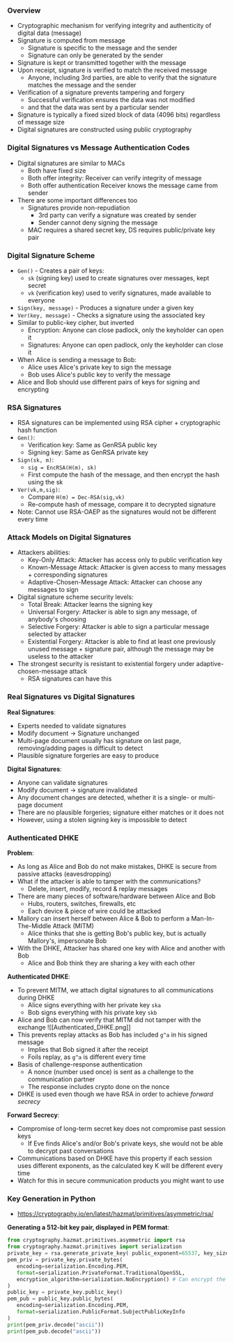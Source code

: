 ### Overview
 - Cryptographic mechanism for verifying integrity and authenticity of digital data (message)
 - Signature is computed from message
	 - Signature is specific to the message and the sender
	 - Signature can only be generated by the sender
 - Signature is kept or transmitted together with the message
 - Upon receipt, signature is verified to match the received message
	 - Anyone, including 3rd parties, are able to verify that the signature matches the message and the sender
 - Verification of a signature prevents tampering and forgery
	 - Successful verification ensures the data was not modified
	 - and that the data was sent by a particular sender
 - Signature is typically a fixed sized block of data (4096 bits) regardless of message size
 - Digital signatures are constructed using public cryptography

### Digital Signatures vs Message Authentication Codes
 - Digital signatures are similar to MACs
	 - Both have fixed size
	 - Both offer integrity: Receiver can verify integrity of message
	 - Both offer authentication Receiver knows the message came from sender
 - There are some important differences too
	 - Signatures provide non-repudiation
		 - 3rd party can verify a signature was created by sender
		 - Sender cannot deny signing the message
	 - MAC requires a shared secret key, DS requires public/private key pair

### Digital Signature Scheme
 - `Gen()` - Creates a pair of keys:
	 - `sk` (signing key) used to create signatures over messages, kept secret
	 - `vk` (verification key) used to verify signatures, made available to everyone
 - `Sign(key, message)` - Produces a signature under a given key
 - `Ver(key, message)` - Checks a signature using the associated key
 - Similar to public-key cipher, but inverted
	 - Encryption: Anyone can close padlock, only the keyholder can open it
	 - Signatures: Anyone can open padlock, only the keyholder can close it
 - When Alice is sending a message to Bob:
	 - Alice uses Alice's private key to sign the message
	 - Bob uses Alice's public key to verify the message
 - Alice and Bob should use different pairs of keys for signing and encrypting

### RSA Signatures
 - RSA signatures can be implemented using RSA cipher + cryptographic hash function
 - `Gen()`:
	 - Verification key: Same as GenRSA public key
	 - Signing key: Same as GenRSA private key
 - `Sign(sk, m)`:
	 - `sig = EncRSA(H(m), sk)`
	 - First compute the hash of the message, and then encrypt the hash using the sk
 - `Ver(vk,m,sig)`:
	 - Compare `H(m) = Dec-RSA(sig,vk)`
	 - Re-compute hash of message, compare it to decrypted signature
 - Note: Cannot use RSA-OAEP as the signatures would not be different every time

### Attack Models on Digital Signatures
 - Attackers abilities:
	 - Key-Only Attack: Attacker has access only to public verification key
	 - Known-Message Attack: Attacker is given access to many messages + corresponding signatures
	 - Adaptive-Chosen-Message Attack: Attacker can choose any messages to sign
 - Digital signature scheme security levels:
	 - Total Break: Attacker learns the signing key
	 - Universal Forgery: Attacker is able to sign any message, of anybody's choosing
	 - Selective Forgery: Attacker is able to sign a particular message selected by attacker
	 - Existential Forgery: Attacker is able to find at least one previously unused message + signature pair, although the message may be useless to the attacker
 - The strongest security is resistant to existential forgery under adaptive-chosen-message attack 
	 - RSA signatures can have this

### Real Signatures vs Digital Signatures
**Real Signatures**:
 - Experts needed to validate signatures
 - Modify document -> Signature unchanged
 - Multi-page document usually has signature on last page, removing/adding pages is difficult to detect
 - Plausible signature forgeries are easy to produce

**Digital Signatures**:
 - Anyone can validate signatures
 - Modify document -> signature invalidated
 - Any document changes are detected, whether it is a single- or multi-page document
 - There are no plausible forgeries; signature either matches or it does not
 - However, using a stolen signing key is impossible to detect

### Authenticated DHKE
**Problem**:
 - As long as Alice and Bob do not make mistakes, DHKE is secure from passive attacks (eavesdropping)
 - What if the attacker is able to tamper with the communications?
	 - Delete, insert, modify, record & replay messages
 - There are many pieces of software/hardware between Alice and Bob
	 - Hubs, routers, switches, firewalls, etc
	 - Each device & piece of wire could be attacked
 - Mallory can insert herself between Alice & Bob to perform a Man-In-The-Middle Attack (MITM)
	 - Alice thinks that she is getting Bob's public key, but is actually Mallory's, impersonate Bob
 - With the DHKE, Attacker has shared one key with Alice and another with Bob
	 - Alice and Bob think they are sharing a key with each other

**Authenticated DHKE**:
 - To prevent MITM, we attach digital signatures to all communications during DHKE
	 - Alice signs everything with her private key `ska`
	 - Bob signs everything with his private key `skb`
 - Alice and Bob can now verify that MITM did not tamper with the exchange
![[Authenticated_DHKE.png]]
 - This prevents replay attacks as Bob has included `g^a` in his signed message
	 - Implies that Bob signed it after the receipt
	 - Foils replay, as `g^a` is different every time
 - Basis of challenge-response authentication
	 - A nonce (number used once) is sent as a challenge to the communication partner
	 - The response includes crypto done on the nonce
 - DHKE is used even though we have RSA in order to achieve *forward secrecy*

**Forward Secrecy**:
 - Compromise of long-term secret key does not compromise past session keys
	 - If Eve finds Alice's and/or Bob's private keys, she would not be able to decrypt past conversations
 - Communications based on DHKE have this property if each session uses different exponents, as the calculated key K will be different every time
 - Watch for this in secure communication products you might want to use

### Key Generation in Python
 - https://cryptography.io/en/latest/hazmat/primitives/asymmetric/rsa/

**Generating a 512-bit key pair, displayed in PEM format**:
```python
from cryptography.hazmat.primitives.asymmetric import rsa
from cryptography.hazmat.primitives import serialization
private_key = rsa.generate_private_key( public_exponent=65537, key_size=2048 )
pem_priv = private_key.private_bytes(
   encoding=serialization.Encoding.PEM,
   format=serialization.PrivateFormat.TraditionalOpenSSL,
   encryption_algorithm=serialization.NoEncryption() # Can encrypt the key
)
public_key = private_key.public_key()
pem_pub = public_key.public_bytes(
   encoding=serialization.Encoding.PEM,
   format=serialization.PublicFormat.SubjectPublicKeyInfo
)
print(pem_priv.decode("ascii"))
print(pem_pub.decode("ascii"))
```
